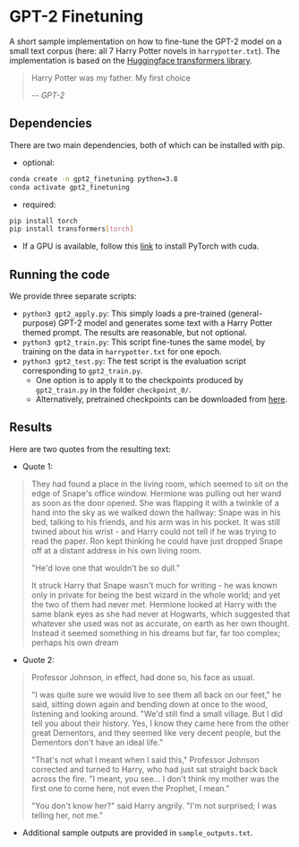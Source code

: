 
# GPT-2 Finetuning

A short sample implementation on how to fine-tune the GPT-2 model on a small text corpus (here: all 7 Harry Potter novels in `harrypotter.txt`). The implementation is based on the [Huggingface transformers library](https://huggingface.co/docs/transformers/index).

> Harry Potter was my father. My first choice
>
> -- <cite>GPT-2</cite>

## Dependencies

There are two main dependencies, both of which can be installed with pip. 
* optional:
```bash
conda create -n gpt2_finetuning python=3.8
conda activate gpt2_finetuning
```
* required:
```bash
pip install torch
pip install transformers[torch]
```
* If a GPU is available, follow this [link](https://pytorch.org/get-started/locally/) to install PyTorch with cuda.

## Running the code

We provide three separate scripts:
* `python3 gpt2_apply.py`: This simply loads a pre-trained (general-purpose) GPT-2 model and generates some text with a Harry Potter themed prompt. The results are reasonable, but not optional. 
* `python3 gpt2_train.py`: This script fine-tunes the same model, by training on the data in `harrypotter.txt` for one epoch.
* `python3 gpt2_test.py`: The test script is the evaluation script corresponding to `gpt2_train.py`. 
  * One option is to apply it to the checkpoints produced by `gpt2_train.py` in the folder `checkpoint_0/`. 
  * Alternatively, pretrained checkpoints can be downloaded from [here](https://drive.google.com/file/d/1JKgeUMya9EbC0bwnLpvwYjdQtquvUOmC/view?usp=sharing).

## Results
Here are two quotes from the resulting text:
* Quote 1:
> They had found a place in the living room, which seemed to sit on the edge of Snape's office window. Hermione was pulling out her wand as soon as the door opened. She was flapping it with a twinkle of a hand into the sky as we walked down the hallway: Snape was in his bed, talking to his friends, and his arm was in his pocket. It was still twined about his wrist - and Harry could not tell if he was trying to read the paper. Ron kept thinking he could have just dropped Snape off at a distant address in his own living room.
> 
> "He'd love one that wouldn't be so dull."
> 
> It struck Harry that Snape wasn't much for writing - he was known only in private for being the best wizard in the whole world; and yet the two of them had never met. Hermione looked at Harry with the same blank eyes as she had never at Hogwarts, which suggested that whatever she used was not as accurate, on earth as her own thought. Instead it seemed something in his dreams but far, far too complex; perhaps his own dream
* Quote 2:
> Professor Johnson, in effect, had done so, his face as usual.
> 
> "I was quite sure we would live to see them all back on our feet," he said, sitting down again and bending down at once to the wood, listening and looking around. "We'd still find a small village. But I did tell you about their history. Yes, I know they came here from the other great Dementors, and they seemed like very decent people, but the Dementors don't have an ideal life."
> 
> "That's not what I meant when I said this," Professor Johnson corrected and turned to Harry, who had just sat straight back back across the fire. "I meant, you see... I don't think my mother was the first one to come here, not even the Prophet, I mean."
> 
> "You don't know her?" said Harry angrily. "I'm not surprised; I was telling her, not me."
* Additional sample outputs are provided in `sample_outputs.txt`.
